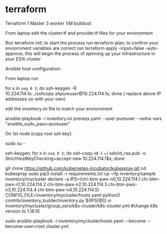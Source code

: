 # terraform
Terraform 1 Master 3 worker VM buildout:

From laptop edit the cluster.tf and provider.tf files for your environment

Run terraform init; to start the process
run terraform plan; to confirm your enviornment variables are correct
run terraform apply -input=false -auto-approve; this will begin the process of spinning up your infrastructure in your ESXi cluster


Ansible host configuration:

From laptop run

for x in `seq 0 3`; do ssh-keygen -R 10.224.114.1$x; ./sshcopy.sh pureuser@10.224.114.1$x; done
  ( replace above IP addresses uo with your own)


edit the inventory.ini file to match your enviornment

ansible-playbook -i inventory.ini prereqs.yaml --user pureuser --extra-vars "ansible_sudo_pass=pureuser"



On 1st node (copy root ssh key):

sudo su -

ssh-keygen; for x in `seq 0 3`; do ssh-copy-id -i ~/.ssh/id_rsa.pub -o StrictHostKeyChecking=accept-new 10.224.114.1$x; done


git clone https://github.com/kubernetes-incubator/kubespray.git
cd kubespray
sudo pip3 install -r requirements.txt
cp -rfp inventory/sample inventory/mycluster
declare -a IPS=(chi-btm-pwx-n0,10.224.114.1 chi-btm-pwx-n1,10.224.114.2 chi-btm-pwx-n2,10.224.114.3 chi-btm-pwx-n3,10.224.114.4 chi-btm-pwx-n4,10.224.114.5)
CONFIG_FILE=inventory/mycluster/hosts.yaml python3 contrib/inventory_builder/inventory.py ${IPS[@]}
vi inventory/mycluster/group_vars/k8s-cluster/k8s-cluster.yml #change k8s version to 1.18.10

sudo ansible-playbook -i inventory/mycluster/hosts.yaml  --become --become-user=root cluster.yml
